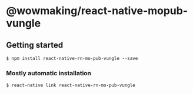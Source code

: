 # @wowmaking/react-native-mopub-vungle

## Getting started

`$ npm install react-native-rn-mo-pub-vungle --save`

### Mostly automatic installation

`$ react-native link react-native-rn-mo-pub-vungle`
